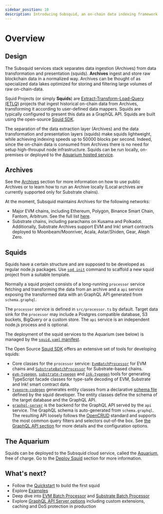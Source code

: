 ```yaml
---
sidebar_position: 10
description: Introducing Subsquid, an on-chain data indexing framework and platform for serverless Web3 APIs.
---
```


# Overview

## Design

The Subsquid services stack separates data ingestion (Archives) from data transformation and presentation (squids). 
**Archives** ingest and store raw blockchain data in a normalized way. Archives can be thought of as specialized data lakes optimized for storing and filtering large volumes of raw on-chain-data. 

Squid Projects (or simply **Squids**) are [Extract-Transform-Load-Query (ETLQ)](https://en.wikipedia.org/wiki/Extract,_transform,_load) projects that ingest historical on-chain data from Archives, transforming it according to user-defined data mappers. Squids are typically configured to present this data as a GraphQL API. Squids are built using the open-source [Squid SDK](https://github.com/subsquid/squid-sdk).

The separation of the data extraction layer (Archives) and the data transformation and presentation layers (squids) make squids lightweight, while achieving indexing speeds up to 50000 blocks per second. Indeed, since the on-chain data is consumed from Archives there is no need for setup high-throuput node infrastructure. Squids can be run locally, on-premises or deployed to the [Aquarium hosted service](/deploy-squid).

## Archives

See the [Archives](/archives/) section for more information on how to use public Archives or to learn how to run an Archive locally (Local archives are currently supported only for Substrate chains). 

At the moment, Subsquid maintains Archives for the following networks:

- Major EVM chains, including Ethereum, Polygon, Binance Smart Chain, Fantom, Arbitrum. See the full list [here](/develop-a-squid/evm-processor/configuration).
- Substrate chains, including parachains on Kusama and Polkadot. Additionally, Substrate Archives support EVM and Ink! smart contracts deployed to Moonbeam/Moonriver, Acala, Astar/Shiden, Gear, Aleph Zero.

## Squids

Squids have a certain structure and are supposed to be developed as regular node.js packages. Use [`sqd init`](/squid-cli/init) command to scaffold a new squid project from a suitable template.

Normally a squid project consists of a long-running `processor` service fetching and transforming the data from an archive and a `api` service exposing the transformed data with an GraphQL API generated from `schema.graphql`. 

The `processor` service is defined in `src/processor.ts` by default. Target data sink for the `processor` may include a Postgres compatible database, S3 buckets, BigQuery or a custom store. The `api` service is an independent node.js process and is optional. 

The deployment of the squid services to the Aquarium (see below) is managed by the [`squid.yaml` manifest](/deploy-squid/deploy-manifest).

The Open Source [Squid SDK](https://github.com/subsquid/squid-sdk) offers an extensive set of tools for developing squids:

- Core classes for the `processor` service: [`EvmBatchProcessor`](/develop-a-squid/evm-processor) for EVM chains and [`SubstrateBatchProcessor`](/develop-a-squid/substrate-processor) for Substrate-based chains.
- [`evm-typegen`](/develop-a-squid/typegen/squid-evm-typegen), [`substrate-typegen`](/develop-a-squid/typegen/squid-substrate-typegen) and [`ink-typegen`](https://github.com/subsquid/squid-sdk/tree/master/substrate/ink-typegen) tools for generating TypeScript facade classes for type-safe decoding of EVM, Substrate and Ink! smart contract data. 
- [`typeorm-codegen`](https://github.com/subsquid/squid-sdk/tree/master/typeorm/typeorm-codegen) generates entity classes from a declarative [schema file](/develop-a-squid/schema-file) defined by the squid developer. The entity classes define the schema of the target database and the GraphQL API.
- [`graphql-server`](https://github.com/subsquid/squid/tree/master/graphql-server) is the backend for the GraphQL API served by the `api` service. The GraphQL schema is auto-generated from `schema.graphql`. The resulting API loosely follows the [OpenCRUD](https://www.opencrud.org/) standard and supports the most common query filters and selectors out-of-the box. See [the GraphQL API section](/develop-a-squid/graphql-api) for more details and the configuration options.

## The Aquarium

Squids can be deployed to the Subsquid cloud service, called the [Aquarium](https://app.subsquid.io), free of charge. Go to the [Deploy Squid](/deploy-squid) section for more information.

## What's next?

- Follow the [Quickstart](/quickstart) to build the first squid
- Explore [Examples](/develop-a-squid/examples)
- Deep dive into [EVM Batch Processor](/develop-a-squid/evm-processor) and [Substrate Batch Processor](/develop-a-squid/substrate-processor)
- Explore [GraphQL API Server options](/develop-a-squid/graphql-api) including custom extensions, caching and DoS protection in production
